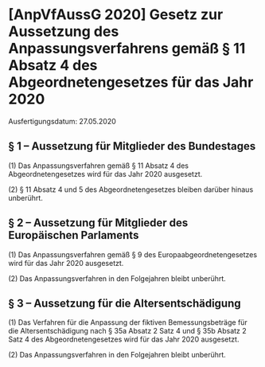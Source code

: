 # [AnpVfAussG 2020] Gesetz zur Aussetzung des Anpassungsverfahrens gemäß § 11 Absatz 4 des Abgeordnetengesetzes für das Jahr 2020

Ausfertigungsdatum: 27.05.2020

 

## § 1 – Aussetzung für Mitglieder des Bundestages

(1) Das Anpassungsverfahren gemäß § 11 Absatz 4 des Abgeordnetengesetzes wird für das Jahr 2020 ausgesetzt.

(2) § 11 Absatz 4 und 5 des Abgeordnetengesetzes bleiben darüber hinaus unberührt.


## § 2 – Aussetzung für Mitglieder des Europäischen Parlaments

(1) Das Anpassungsverfahren gemäß § 9 des Europaabgeordnetengesetzes wird für das Jahr 2020 ausgesetzt.

(2) Das Anpassungsverfahren in den Folgejahren bleibt unberührt.


## § 3 – Aussetzung für die Altersentschädigung

(1) Das Verfahren für die Anpassung der fiktiven Bemessungsbeträge für die Altersentschädigung nach § 35a Absatz 2 Satz 4 und § 35b Absatz 2 Satz 4 des Abgeordnetengesetzes wird für das Jahr 2020 ausgesetzt.

(2) Das Anpassungsverfahren in den Folgejahren bleibt unberührt.
